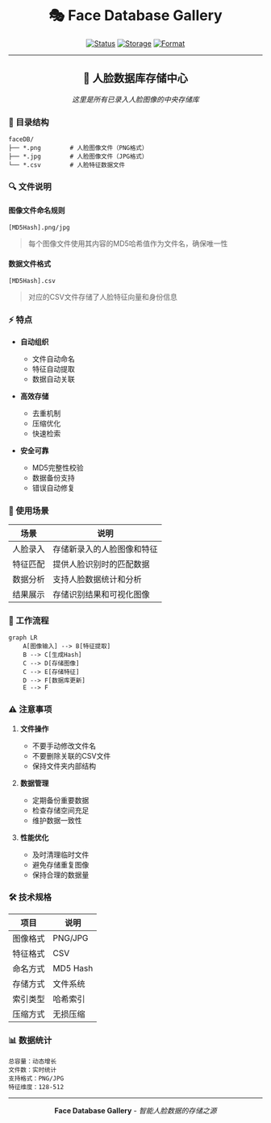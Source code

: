<div align="center">

# 🎭 Face Database Gallery

[![Status](https://img.shields.io/badge/Status-Active-success.svg)](https://github.com)
[![Storage](https://img.shields.io/badge/Storage-Dynamic-blue.svg)](https://github.com)
[![Format](https://img.shields.io/badge/Format-PNG%20%7C%20JPG-orange.svg)](https://github.com)

</div>

---

<div align="center">

## 🌟 人脸数据库存储中心

*这里是所有已录入人脸图像的中央存储库*

</div>

### 📂 目录结构

```
faceDB/
├── *.png        # 人脸图像文件（PNG格式）
├── *.jpg        # 人脸图像文件（JPG格式）
└── *.csv        # 人脸特征数据文件
```

### 🔍 文件说明

#### 图像文件命名规则

```
[MD5Hash].png/jpg
```
> 每个图像文件使用其内容的MD5哈希值作为文件名，确保唯一性

#### 数据文件格式

```
[MD5Hash].csv
```
> 对应的CSV文件存储了人脸特征向量和身份信息

### ⚡ 特点

- **自动组织**
  - 文件自动命名
  - 特征自动提取
  - 数据自动关联

- **高效存储**
  - 去重机制
  - 压缩优化
  - 快速检索

- **安全可靠**
  - MD5完整性校验
  - 数据备份支持
  - 错误自动修复

### 🎯 使用场景

| 场景 | 说明 |
|------|------|
| 人脸录入 | 存储新录入的人脸图像和特征 |
| 特征匹配 | 提供人脸识别时的匹配数据 |
| 数据分析 | 支持人脸数据统计和分析 |
| 结果展示 | 存储识别结果和可视化图像 |

### 💫 工作流程

```mermaid
graph LR
    A[图像输入] --> B[特征提取]
    B --> C[生成Hash]
    C --> D[存储图像]
    C --> E[存储特征]
    D --> F[数据库更新]
    E --> F
```

### ⚠️ 注意事项

1. **文件操作**
   - 不要手动修改文件名
   - 不要删除关联的CSV文件
   - 保持文件夹内部结构

2. **数据管理**
   - 定期备份重要数据
   - 检查存储空间充足
   - 维护数据一致性

3. **性能优化**
   - 及时清理临时文件
   - 避免存储重复图像
   - 保持合理的数据量

### 🛠️ 技术规格

| 项目 | 说明 |
|------|------|
| 图像格式 | PNG/JPG |
| 特征格式 | CSV |
| 命名方式 | MD5 Hash |
| 存储方式 | 文件系统 |
| 索引类型 | 哈希索引 |
| 压缩方式 | 无损压缩 |

### 📊 数据统计

```
总容量：动态增长
文件数：实时统计
支持格式：PNG/JPG
特征维度：128-512
```

---

<div align="center">

**Face Database Gallery** - *智能人脸数据的存储之源*

</div>